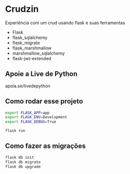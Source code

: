 # Crudzin

Experiência com um crud usando flask e suas ferramentas

- Flask
- flask_sqlalchemy
- flask_migrate
- flask_marshmallow
- marshmallow_sqlalchemy
- flask-jwt-extended

## Apoie a Live de Python

apoia.se/livedepython


## Como rodar esse projeto

```sh
export FLASK_APP=app
export FLASK_ENV=Development
export FLASK_DEBUG=True

flask run
```

## Como fazer as migrações

```sh
flask db init
flask db migrate
flask db upgrade
```
